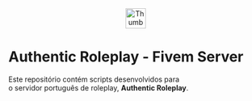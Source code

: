 <center><img src="https://imgur.com/f0eDFXf.png" alt="Thumbnail of Minimal" width="40" height="40"></center>

# Authentic Roleplay - Fivem Server
Este repositório contém scripts desenvolvidos para<br>
o servidor português de roleplay, <b>Authentic Roleplay</b>.
